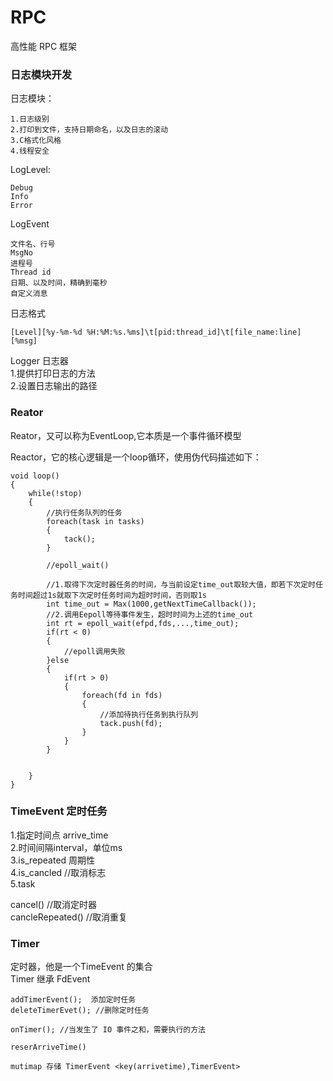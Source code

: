 # RPC
高性能 RPC 框架

### 日志模块开发
日志模块：  
```
1.日志级别  
2.打印到文件，支持日期命名，以及日志的滚动  
3.C格式化风格
4.线程安全
```  
LogLevel:  
```
Debug
Info
Error
```

LogEvent
```
文件名、行号  
MsgNo  
进程号  
Thread id
日期、以及时间，精确到毫秒  
自定义消息    
```  

日志格式  
```
[Level][%y-%m-%d %H:%M:%s.%ms]\t[pid:thread_id]\t[file_name:line][%msg]
```  

Logger 日志器    
1.提供打印日志的方法    
2.设置日志输出的路径  

### Reator
Reator，又可以称为EventLoop,它本质是一个事件循环模型  

Reactor，它的核心逻辑是一个loop循环，使用伪代码描述如下：  
```C++{.line-number}  
void loop()
{
    while(!stop)
    {
        //执行任务队列的任务
        foreach(task in tasks)
        {
            tack();
        }

        //epoll_wait()

        //1.取得下次定时器任务的时间，与当前设定time_out取较大值，即若下次定时任务时间超过1s就取下次定时任务时间为超时时间，否则取1s
        int time_out = Max(1000,getNextTimeCallback());
        //2.调用Eepoll等待事件发生，超时时间为上述的time_out
        int rt = epoll_wait(efpd,fds,...,time_out);
        if(rt < 0)
        {
            //epoll调用失败
        }else
        {
            if(rt > 0)
            {
                foreach(fd in fds)
                {
                    //添加待执行任务到执行队列
                    tack.push(fd);
                }
            }
        }

        
    }
}

```
### TimeEvent 定时任务  
1.指定时间点 arrive_time  
2.时间间隔interval，单位ms  
3.is_repeated 周期性  
4.is_cancled //取消标志  
5.task  

cancel() //取消定时器  
cancleRepeated() //取消重复  

### Timer  
定时器，他是一个TimeEvent 的集合  
Timer 继承 FdEvent
```
addTimerEvent();  添加定时任务
deleteTimerEvet(); //删除定时任务

onTimer(); //当发生了 IO 事件之和，需要执行的方法

reserArriveTime()

mutimap 存储 TimerEvent <key(arrivetime),TimerEvent>
```

